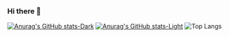 ### Hi there 👋

<!--
**ChongZhiJie0216/ChongZhiJie0216** is a ✨ _special_ ✨ repository because its `README.md` (this file) appears on your GitHub profile.

Here are some ideas to get you started:

- 🔭 I’m currently working on ...
- 🌱 I’m currently learning ...
- 👯 I’m looking to collaborate on ...
- 🤔 I’m looking for help with ...
- 💬 Ask me about ...
- 📫 How to reach me: ...
- 😄 Pronouns: ...
- ⚡ Fun fact: ...
-->
[![Anurag's GitHub stats-Dark](https://github-readme-stats-chongzhijie0216.vercel.app/api?username=ChongZhiJie0216&show_icons=true&theme=dark#gh-dark-mode-only)](https://github.com/ChongZhiJie0216/github-readme-stats#gh-dark-mode-only)
[![Anurag's GitHub stats-Light](https://github-readme-stats-chongzhijie0216.vercel.app/api?username=ChongZhiJie0216&show_icons=true&theme=default#gh-light-mode-only)](#gh-light-mode-only)
![Top Langs](https://github-readme-stats-chongzhijie0216.vercel.app/api/top-langs/?username=ChongZhiJie0216&langs_count=8&layout=compact)
